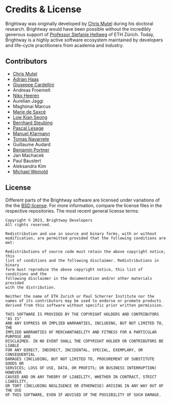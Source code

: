 # Credits & License

Brightway was originally developed by [Chris Mutel](https://mutel.org/) during his doctoral research. Brightway would have been possible without the incredibly generous support of [Professor Stefanie Hellweg](http://www.esd.ifu.ethz.ch/the-group/people/person-detail.html?persid=63817) of ETH Zürich. Today, Brightway is a highly active software ecosystem maintained by developers and life-cycle practitioners from academia and industry.

## Contributors

-   [Chris Mutel](http://chris.mutel.org/)
-   [Adrian
    Haas](https://www.ethz.ch/content/specialinterest/baug/institute-ifu/institute-ifu/en/das-institut/personen/personen-detail.html?persid=171851)
-   [Giuseppe
    Cardellini](http://www.kuleuven.be/wieiswie/en/person/90387)
-   Andreas Froemelt
-   [Niko Heeren](https://environment.yale.edu/profile/niko-heeren/)
-   Aurelian Jaggi
-   Maghimai Marcus
-   [Marie de Saxcé](http://lca-net.com/about/who-we-are/)
-   [Low Kian Seong](https://bitbucket.org/lowks)
-   [Bernhard
    Steubing](https://www.researchgate.net/profile/Maghimai_Marcus2)
-   [Pascal
    Lesage](http://www.polymtl.ca/recherche/rc/en/professeurs/details.php?NoProf=551)
-   [Manuel Klarmann](https://twitter.com/mklarmann)
-   [Tomas Navarrete](https://www.linkedin.com/in/tom4m3)
-   Guillaume Audard
-   [Benjamin
    Portner](https://www.researchgate.net/profile/Benjamin_Portner)
-   Jan Machacek
-   Paul Baustert
-   Aleksandra Kim
-   [Michael Weinold](https://michael.weinold.ch)

## License

Different parts of the Brightway software are licensed under variations
of the the [BSD license](http://opensource.org/licenses/BSD-3-Clause).
For more information, compare the license files in the respective
repositories. The most recent general license terms:

    Copyright © 2023, Brightway Developers
    All rights reserved.

    Redistribution and use in source and binary forms, with or without modification, are permitted provided that the following conditions are met:

    Redistributions of source code must retain the above copyright notice, this
    list of conditions and the following disclaimer. Redistributions in binary
    form must reproduce the above copyright notice, this list of conditions and the
    following disclaimer in the documentation and/or other materials provided
    with the distribution.

    Neither the name of ETH Zurich or Paul Scherrer Institute nor the names of its contributors may be used to endorse or promote products derived from this software without specific prior written permission.

    THIS SOFTWARE IS PROVIDED BY THE COPYRIGHT HOLDERS AND CONTRIBUTORS "AS IS"
    AND ANY EXPRESS OR IMPLIED WARRANTIES, INCLUDING, BUT NOT LIMITED TO, THE
    IMPLIED WARRANTIES OF MERCHANTABILITY AND FITNESS FOR A PARTICULAR PURPOSE ARE
    DISCLAIMED. IN NO EVENT SHALL THE COPYRIGHT HOLDER OR CONTRIBUTORS BE LIABLE
    FOR ANY DIRECT, INDIRECT, INCIDENTAL, SPECIAL, EXEMPLARY, OR CONSEQUENTIAL
    DAMAGES (INCLUDING, BUT NOT LIMITED TO, PROCUREMENT OF SUBSTITUTE GOODS OR
    SERVICES; LOSS OF USE, DATA, OR PROFITS; OR BUSINESS INTERRUPTION) HOWEVER
    CAUSED AND ON ANY THEORY OF LIABILITY, WHETHER IN CONTRACT, STRICT LIABILITY,
    OR TORT (INCLUDING NEGLIGENCE OR OTHERWISE) ARISING IN ANY WAY OUT OF THE USE
    OF THIS SOFTWARE, EVEN IF ADVISED OF THE POSSIBILITY OF SUCH DAMAGE.